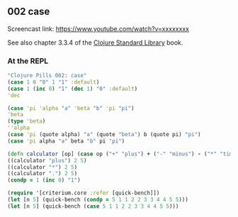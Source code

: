 ## 002 case

Screencast link: https://www.youtube.com/watch?v=xxxxxxxx

See also chapter 3.3.4 of the [Clojure Standard Library](https://www.manning.com/books/clojure-standard-library) book.


### At the REPL

```clojure
"Clojure Pills 002: case"
(case 1 0 "0" 1 "1" :default)
(case 1 (inc 0) "1" (dec 1) "0" :default)
'dec

(case 'pi 'alpha "a" 'beta "b" 'pi "pi")
'beta
(type 'beta)
''alpha
(case 'pi (quote alpha) "a" (quote "beta") b (quote pi) "pi")
(case 'pi alpha "a" beta "b" pi "pi")

(defn calculator [op] (case op ("+" "plus") + ("-" "minus") - ("*" "times") * "/" / (constantly "uknown operand")))
((calculator "plus") 2 5)
((calculator "*") 2 5)
((calculator ".") 2 5)
(condp = 1 (inc 0) "1")

(require '[criterium.core :refer [quick-bench]])
(let [n 5] (quick-bench (condp = 5 1 1 2 2 3 3 4 4 5 5)))
(let [n 5] (quick-bench (case 5 1 1 2 2 3 3 4 4 5 5)))
